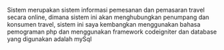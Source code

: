 Sistem merupakan sistem informasi pemesanan dan pemasaran travel secara online, dimana sistem ini akan menghubungkan penumpang dan konsumen travel,
sistem ini saya kembangkan menggunakan bahasa pemograman php dan menggunakan framework codeigniter dan database yang digunakan adalah mySql
